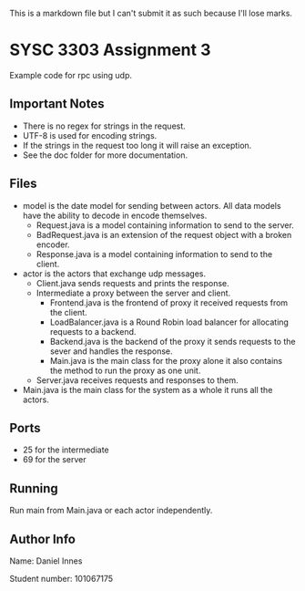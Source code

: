 This is a markdown file but I can't submit it as such because I'll lose marks.

# SYSC 3303 Assignment 3

Example code for rpc using udp.

## Important Notes

* There is no regex for strings in the request.
* UTF-8 is used for encoding strings.
* If the strings in the request too long it will raise an exception.
* See the doc folder for more documentation.

## Files

* model is the date model for sending between actors. All data models have the ability to decode in encode themselves.
    - Request.java is a model containing information to send to the server.
    - BadRequest.java is an extension of the request object with a broken encoder.
    - Response.java is a model containing information to send to the client.
* actor is the actors that exchange udp messages.
    - Client.java sends requests and prints the response.
    - Intermediate a proxy between the server and client.
        - Frontend.java is the frontend of proxy it received requests from the client.
        - LoadBalancer.java is a Round Robin load balancer for allocating requests to a backend.
        - Backend.java is the backend of the proxy it sends requests to the sever and handles the response.
        - Main.java is the main class for the proxy alone it also contains the method to run the proxy as one unit.
    - Server.java receives requests and responses to them.
* Main.java is the main class for the system as a whole it runs all the actors.

## Ports

* 25 for the intermediate
* 69 for the server

## Running

Run main from Main.java or each actor independently.

## Author Info

Name: Daniel Innes

Student number: 101067175